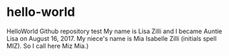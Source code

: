 # hello-world
HelloWorld Github repository test
My name is Lisa Zilli and I became Auntie Lisa on August 16, 2017.
My niece's name is Mia Isabelle Zilli (initials spell MIZ). So I call here Miz Mia.)
